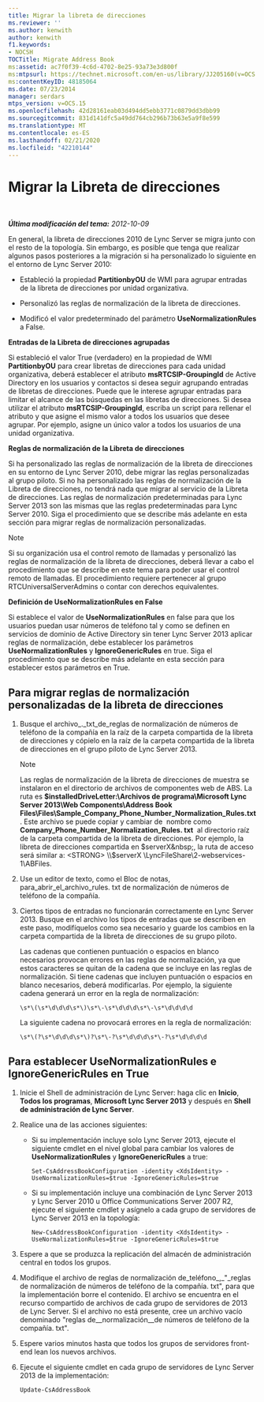 ```yaml
---
title: Migrar la libreta de direcciones
ms.reviewer: ''
ms.author: kenwith
author: kenwith
f1.keywords:
- NOCSH
TOCTitle: Migrate Address Book
ms:assetid: ac7f0f39-4c6d-4702-8e25-93a73e3d800f
ms:mtpsurl: https://technet.microsoft.com/en-us/library/JJ205160(v=OCS.15)
ms:contentKeyID: 48185064
ms.date: 07/23/2014
manager: serdars
mtps_version: v=OCS.15
ms.openlocfilehash: 42d28161eab03d494dd5ebb3771c0879dd3dbb99
ms.sourcegitcommit: 831d141dfc5a49dd764cb296b73b63e5a9f8e599
ms.translationtype: MT
ms.contentlocale: es-ES
ms.lasthandoff: 02/21/2020
ms.locfileid: "42210144"
---
```

<div data-xmlns="http://www.w3.org/1999/xhtml">

<div class="topic" data-xmlns="http://www.w3.org/1999/xhtml" data-msxsl="urn:schemas-microsoft-com:xslt" data-cs="https://msdn.microsoft.com/">

<div data-asp="https://msdn2.microsoft.com/asp">

# <a name="migrate-address-book"></a>Migrar la Libreta de direcciones

</div>

<div id="mainSection">

<div id="mainBody">

<span> </span>

_**Última modificación del tema:** 2012-10-09_

En general, la libreta de direcciones 2010 de Lync Server se migra junto con el resto de la topología. Sin embargo, es posible que tenga que realizar algunos pasos posteriores a la migración si ha personalizado lo siguiente en el entorno de Lync Server 2010:

  - Estableció la propiedad **PartitionbyOU** de WMI para agrupar entradas de la libreta de direcciones por unidad organizativa.

  - Personalizó las reglas de normalización de la libreta de direcciones.

  - Modificó el valor predeterminado del parámetro **UseNormalizationRules** a False.

**Entradas de la Libreta de direcciones agrupadas**

Si estableció el valor True (verdadero) en la propiedad de WMI **PartitionbyOU** para crear libretas de direcciones para cada unidad organizativa, deberá establecer el atributo **msRTCSIP-GroupingId** de Active Directory en los usuarios y contactos si desea seguir agrupando entradas de libretas de direcciones. Puede que le interese agrupar entradas para limitar el alcance de las búsquedas en las libretas de direcciones. Si desea utilizar el atributo **msRTCSIP-GroupingId**, escriba un script para rellenar el atributo y que asigne el mismo valor a todos los usuarios que desee agrupar. Por ejemplo, asigne un único valor a todos los usuarios de una unidad organizativa.

**Reglas de normalización de la Libreta de direcciones**

Si ha personalizado las reglas de normalización de la libreta de direcciones en su entorno de Lync Server 2010, debe migrar las reglas personalizadas al grupo piloto. Si no ha personalizado las reglas de normalización de la Libreta de direcciones, no tendrá nada que migrar al servicio de la Libreta de direcciones. Las reglas de normalización predeterminadas para Lync Server 2013 son las mismas que las reglas predeterminadas para Lync Server 2010. Siga el procedimiento que se describe más adelante en esta sección para migrar reglas de normalización personalizadas.

<div>


> [!NOTE]  
> Si su organización usa el control remoto de llamadas y personalizó las reglas de normalización de la libreta de direcciones, deberá llevar a cabo el procedimiento que se describe en este tema para poder usar el control remoto de llamadas. El procedimiento requiere pertenecer al grupo RTCUniversalServerAdmins o contar con derechos equivalentes.



</div>

**Definición de UseNormalizationRules en False**

Si establece el valor de **UseNormalizationRules** en false para que los usuarios puedan usar números de teléfono tal y como se definen en servicios de dominio de Active Directory sin tener Lync Server 2013 aplicar reglas de normalización, debe establecer los parámetros **UseNormalizationRules** y **IgnoreGenericRules** en true. Siga el procedimiento que se describe más adelante en esta sección para establecer estos parámetros en True.

<div>

## <a name="to-migrate-address-book-customized-normalization-rules"></a>Para migrar reglas de normalización personalizadas de la libreta de direcciones

1.  Busque el archivo\_.\_txt\_de\_reglas de normalización de números de teléfono de la compañía en la raíz de la carpeta compartida de la libreta de direcciones y cópielo en la raíz de la carpeta compartida de la libreta de direcciones en el grupo piloto de Lync Server 2013.
    
    <div>
    

    > [!NOTE]  
    > Las reglas de normalización de la libreta de direcciones de muestra se instalaron en el directorio de archivos de componentes web de ABS. La ruta es <STRONG>$installedDriveLetter:\Archivos de programa\Microsoft Lync Server 2013\Web Components\Address Book Files\Files\Sample_Company_Phone_Number_Normalization_Rules.txt</STRONG>. Este archivo se puede copiar y cambiar de &nbsp;nombre como <STRONG>Company_Phone_Number_Normalization_Rules. txt</STRONG> &nbsp;al directorio raíz de la carpeta compartida de la libreta de direcciones. Por ejemplo, la libreta de direcciones compartida <STRONG></STRONG>en $serverX&nbsp;, la ruta de acceso será similar a: <STRONG> \\$serverX \LyncFileShare\2-webservices-1\ABFiles</STRONG>.

    
    </div>

2.  Use un editor de texto, como el Bloc de notas, para\_abrir\_el\_archivo\_rules. txt de normalización de números de teléfono de la compañía.

3.  Ciertos tipos de entradas no funcionarán correctamente en Lync Server 2013. Busque en el archivo los tipos de entradas que se describen en este paso, modifíquelos como sea necesario y guarde los cambios en la carpeta compartida de la libreta de direcciones de su grupo piloto.
    
    Las cadenas que contienen puntuación o espacios en blanco necesarios provocan errores en las reglas de normalización, ya que estos caracteres se quitan de la cadena que se incluye en las reglas de normalización. Si tiene cadenas que incluyen puntuación o espacios en blanco necesarios, deberá modificarlas. Por ejemplo, la siguiente cadena generará un error en la regla de normalización:
    
        \s*\(\s*\d\d\d\s*\)\s*\-\s*\d\d\d\s*\-\s*\d\d\d\d
    
    La siguiente cadena no provocará errores en la regla de normalización:
    
        \s*\(?\s*\d\d\d\s*\)?\s*\-?\s*\d\d\d\s*\-?\s*\d\d\d\d

</div>

<div>

## <a name="to-set-usenormalizationrules-and-ignoregenericrules-to-true"></a>Para establecer UseNormalizationRules e IgnoreGenericRules en True

1.  Inicie el Shell de administración de Lync Server: haga clic en **Inicio**, **Todos los programas**, **Microsoft Lync Server 2013** y después en **Shell de administración de Lync Server**.

2.  Realice una de las acciones siguientes:
    
      - Si su implementación incluye solo Lync Server 2013, ejecute el siguiente cmdlet en el nivel global para cambiar los valores de **UseNormalizationRules** y **IgnoreGenericRules** a true:
        
            Set-CsAddressBookConfiguration -identity <XdsIdentity> -UseNormalizationRules=$true -IgnoreGenericRules=$true
    
      - Si su implementación incluye una combinación de Lync Server 2013 y Lync Server 2010 u Office Communications Server 2007 R2, ejecute el siguiente cmdlet y asígnelo a cada grupo de servidores de Lync Server 2013 en la topología:
        
            New-CsAddressBookConfiguration -identity <XdsIdentity> -UseNormalizationRules=$true -IgnoreGenericRules=$true

3.  Espere a que se produzca la replicación del almacén de administración central en todos los grupos.

4.  Modifique el archivo de reglas de normalización de\_teléfono\_,\_"\_reglas de normalización de números de teléfono de la compañía. txt", para que la implementación borre el contenido. El archivo se encuentra en el recurso compartido de archivos de cada grupo de servidores de 2013 de Lync Server. Si el archivo no está presente, cree un archivo vacío denominado "reglas de\_\_normalización\_\_de números de teléfono de la compañía. txt".

5.  Espere varios minutos hasta que todos los grupos de servidores front-end lean los nuevos archivos.

6.  Ejecute el siguiente cmdlet en cada grupo de servidores de Lync Server 2013 de la implementación:
    
        Update-CsAddressBook

</div>

</div>

<span> </span>

</div>

</div>

</div>

